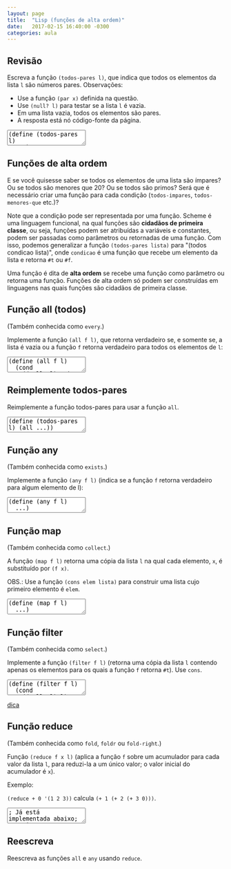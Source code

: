 ```yaml
---
layout: page
title:  "Lisp (funções de alta ordem)"
date:   2017-02-15 16:40:00 -0300
categories: aula
---
```


## Revisão

Escreva a função `(todos-pares l)`, que indica que todos os elementos da lista `l` são números pares. Observações:

- Use a função `(par x)` definida na questão.
- Use `(null? l)` para testar se a lista `l` é vazia. 
- Em uma lista vazia, todos os elementos são pares.
- A resposta está nó código-fonte da página.

<textarea class="code lang-scheme">
(define (todos-pares l)
  ...)
; testes
(define (par x) (= (mod x 2) 0))

(teste #t (todos-pares '()))
(teste #t (todos-pares '(2 4 6)))
(teste #f (todos-pares '(1 2 4 6)))
</textarea>

<!-- 
(define (todos-pares l)
  (cond
    ((null? l) #t)
    (else (and (par (car l)) (todos-pares (cdr l))))))
 -->

## Funções de alta ordem

E se você quisesse saber se todos os elementos de uma lista são ímpares? Ou se todos são menores que 20? Ou se todos são primos? Será que é necessário criar uma função para cada condição (`todos-impares`, `todos-menores-que` etc.)?

Note que a condição pode ser representada por uma função. Scheme é uma linguagem funcional, na qual funções são **cidadãos de primeira classe**, ou seja, funções podem ser atribuídas a variáveis e constantes, podem ser passadas como parâmetros ou retornadas de uma função. Com isso, podemos generalizar a função `(todos-pares lista)` para "(todos condicao lista)", onde `condicao` é uma função que recebe um elemento da lista e retorna `#t` ou `#f`.

Uma função é dita de **alta ordem** se recebe uma função como parâmetro ou retorna uma função. Funções de alta ordem só podem ser construídas em linguagens nas quais funções são cidadãos de primeira classe.

## Função all (todos)

(Também conhecida como `every`.)

Implemente a função `(all f l)`, que retorna verdadeiro se, e somente se, a lista é vazia ou a função `f` retorna verdadeiro para todos os elementos de `l`:

<textarea class="code lang-scheme">
(define (all f l)
  (cond
    ((null? l) #t)
    (else ...)))
; testes
(define (par x) (= (mod x 2) 0))
(teste #t (all par '()))
(teste #t (all par '(2 4 6)))
(teste #f (all par '(1 2 4 6)))
; você também pode usar funções anônimas (funções lambda)
(teste #t
  (all
    (lambda (x) (< x 10))
    '(8 5 9 3)))
</textarea>

<!-- 
(define (all f l)
  (cond
    ((null? l) #t)
    (else (and (f (car l)) (all f (cdr l))))))
 -->

## Reimplemente todos-pares

Reimplemente a função todos-pares para usar a função `all`.

<textarea class="code lang-scheme">
(define (todos-pares l) (all ...))
; testes
(define (par x) (= (mod x 2) 0))
(teste #t (todos-pares '()))
(teste #t (todos-pares '(2 4 6)))
(teste #f (todos-pares '(1 2 4 6)))
</textarea>

## Função any

(Também conhecida como `exists`.)

Implemente a função `(any f l)` (indica se a função `f` retorna verdadeiro para algum elemento de l):

<textarea class="code lang-scheme">
(define (any f l)
  ...)
; testes
(define (par x) (= (mod x 2) 0))
(teste #f (any par '()))
(teste #f (any par '(1 3 5)))
(teste #t (any par '(1 3 6 9)))
</textarea>

<!-- 
(define (any f l)
  (cond
    ((null? l) #f)
    (else (or (f (car l)) (any f (cdr l))))))
 -->

## Função map

(Também conhecida como `collect`.)

A função `(map f l)` retorna uma cópia da lista `l` na qual cada elemento, `x`, é substituído por `(f x)`.

OBS.: Use a função `(cons elem lista)` para construir uma lista cujo primeiro elemento é `elem`.

<textarea class="code lang-scheme">
(define (map f l)
  ...)

(define (dobro n) (* n 2))

; testes
(teste '() (map dobro '()))
(teste '(6) (map dobro '(3)))
(teste '(6 6) (map dobro '(3 3)))
(teste '(2 4 6 8 10) (map dobro '(1 2 3 4 5)))
</textarea>

<!-- 
(define (map f l)
  (cond
    ((null? l) '())
    (else (cons (f (car l)) (map f (cdr l))))))
 -->

## Função filter

(Também conhecida como `select`.)

Implemente a função `(filter f l)` (retorna uma cópia da lista `l` contendo apenas os elementos para os quais a função `f` retorna `#t`). Use `cons`.

<!-- 
; em Scheme:
(define (filter f l)
  (cond
    ((null? l) l)
    ((f (car l)) (cons (car l) (filter f (cdr l)) ) )
    (else (filter f (cdr l)))))
 -->

<textarea class="code lang-scheme">
(define (filter f l)
  (cond
    ((null? l) l)
    ((f (car l)) (cons (car l) (filter f (cdr l)) ) )
    (else (filter f (cdr l)))))
; testes
(teste '(3 6 9)
  (filter
    (lambda (x) (< x 10))
    '(3 12 6 15 9)))
</textarea>

<a href="javascript:alert('Considere três casos: lista vazia, lista cujo primeiro elemento satisaz à função f, e lista cujo primeiro elemento não satisfaz à função f.')">dica</a>

## Função reduce

(Também conhecida como `fold`, `foldr` ou `fold-right`.)

Função `(reduce f x l)` (aplica a função `f` sobre um acumulador para cada valor da lista `l`, para reduzi-la a um único valor; o valor inicial do acumulador é `x`).

Exemplo:

`(reduce + 0 '(1 2 3))` calcula `(+ 1 (+ 2 (+ 3 0)))`.

<textarea class="code lang-scheme">
; Já está implementada abaixo; se quiser testar
; seus conhecimentos, apague e reescreva.
(define (reduce f x l)
  (cond
    ((null? l) x)
    (else (f (car l) (reduce f x (cdr l))))))
; testes
(teste 6 (reduce + 0 '(1 2 3)))
(teste 0 (reduce + 0 '()))
</textarea>

## Reescreva

Reescreva as funções `all` e `any` usando `reduce`.

<!-- https://www.quora.com/What-is-tail-recursion-Why-is-it-so-bad -->


